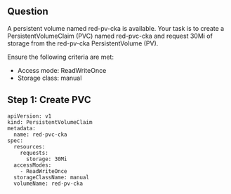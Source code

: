 ## Question
A persistent volume named red-pv-cka is available. Your task is to create a PersistentVolumeClaim (PVC) named red-pvc-cka and request 30Mi of storage from the red-pv-cka PersistentVolume (PV).

Ensure the following criteria are met:

 - Access mode: ReadWriteOnce
 - Storage class: manual

## Step 1: Create PVC

```
apiVersion: v1
kind: PersistentVolumeClaim
metadata:
  name: red-pvc-cka
spec:
  resources:
    requests:
      storage: 30Mi
  accessModes:
    - ReadWriteOnce
  storageClassName: manual
  volumeName: red-pv-cka
```
